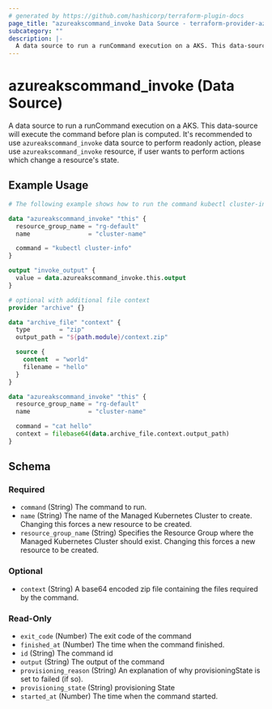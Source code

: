 ```yaml
---
# generated by https://github.com/hashicorp/terraform-plugin-docs
page_title: "azureakscommand_invoke Data Source - terraform-provider-azureakscommand"
subcategory: ""
description: |-
  A data source to run a runCommand execution on a AKS. This data-source will execute the command before plan is computed. It's recommended to use azureakscommand_invoke data source to perform readonly action, please use azureakscommand_invoke resource, if user wants to perform actions which change a resource's state.
---
```


# azureakscommand_invoke (Data Source)

A data source to run a runCommand execution on a AKS. This data-source will execute the command before plan is computed. It's recommended to use `azureakscommand_invoke` data source to perform readonly action, please use `azureakscommand_invoke` resource, if user wants to perform actions which change a resource's state.

## Example Usage

```terraform
# The following example shows how to run the command kubectl cluster-info inside a AKS cluster

data "azureakscommand_invoke" "this" {
  resource_group_name = "rg-default"
  name                = "cluster-name"

  command = "kubectl cluster-info"
}

output "invoke_output" {
  value = data.azureakscommand_invoke.this.output
}

# optional with additional file context
provider "archive" {}

data "archive_file" "context" {
  type        = "zip"
  output_path = "${path.module}/context.zip"

  source {
    content  = "world"
    filename = "hello"
  }
}

data "azureakscommand_invoke" "this" {
  resource_group_name = "rg-default"
  name                = "cluster-name"

  command = "cat hello"
  context = filebase64(data.archive_file.context.output_path)
}
```

<!-- schema generated by tfplugindocs -->
## Schema

### Required

- `command` (String) The command to run.
- `name` (String) The name of the Managed Kubernetes Cluster to create. Changing this forces a new resource to be created.
- `resource_group_name` (String) Specifies the Resource Group where the Managed Kubernetes Cluster should exist. Changing this forces a new resource to be created.

### Optional

- `context` (String) A base64 encoded zip file containing the files required by the command.

### Read-Only

- `exit_code` (Number) The exit code of the command
- `finished_at` (Number) The time when the command finished.
- `id` (String) The command id
- `output` (String) The output of the command
- `provisioning_reason` (String) An explanation of why provisioningState is set to failed (if so).
- `provisioning_state` (String) provisioning State
- `started_at` (Number) The time when the command started.


